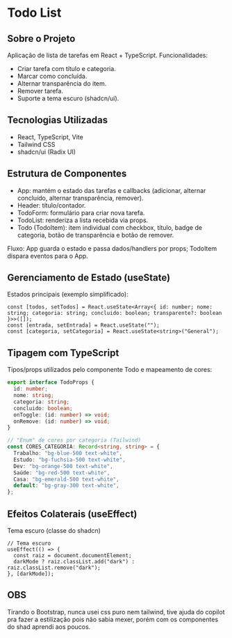 # Todo List

## Sobre o Projeto
Aplicação de lista de tarefas em React + TypeScript. Funcionalidades:
- Criar tarefa com título e categoria.
- Marcar como concluída.
- Alternar transparência do item.
- Remover tarefa.
- Suporte a tema escuro (shadcn/ui).

## Tecnologias Utilizadas
- React, TypeScript, Vite
- Tailwind CSS
- shadcn/ui (Radix UI)

## Estrutura de Componentes
- App: mantém o estado das tarefas e callbacks (adicionar, alternar concluído, alternar transparência, remover).
- Header: título/contador.
- TodoForm: formulário para criar nova tarefa.
- TodoList: renderiza a lista recebida via props.
- Todo (TodoItem): item individual com checkbox, título, badge de categoria, botão de transparência e botão de remover.

Fluxo: App guarda o estado e passa dados/handlers por props; TodoItem dispara eventos para o App.

## Gerenciamento de Estado (useState)
Estados principais (exemplo simplificado):
```tsx
const [todos, setTodos] = React.useState<Array<{ id: number; nome: string; categoria: string; concluido: boolean; transparente?: boolean }>>([]);
const [entrada, setEntrada] = React.useState("");
const [categoria, setCategoria] = React.useState<string>("General");
```

## Tipagem com TypeScript
Tipos/props utilizados pelo componente Todo e mapeamento de cores:
```ts
export interface TodoProps {
  id: number;
  nome: string;
  categoria: string;
  concluido: boolean;
  onToggle: (id: number) => void;
  onRemove: (id: number) => void;
}

// "Enum" de cores por categoria (Tailwind)
const CORES_CATEGORIA: Record<string, string> = {
  Trabalho: "bg-blue-500 text-white",
  Estudo: "bg-fuchsia-500 text-white",
  Dev: "bg-orange-500 text-white",
  Saúde: "bg-red-500 text-white",
  Casa: "bg-emerald-500 text-white",
  default: "bg-gray-300 text-white",
};
```

## Efeitos Colaterais (useEffect)
Tema escuro (classe do shadcn)
```tsx
// Tema escuro
useEffect(() => {
  const raiz = document.documentElement;
  darkMode ? raiz.classList.add("dark") : raiz.classList.remove("dark");
}, [darkMode]);
```

## OBS
Tirando o Bootstrap, nunca usei css puro nem tailwind, tive ajuda do copilot pra fazer a estilização pois não sabia mexer, porém com os componentes do shad aprendi aos poucos.
